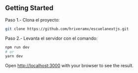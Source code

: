 
## Getting Started

Paso 1.- Clona el proyecto: 
```bash
git clone https://github.com/hriveramx/escuelanextjs.git
```

Paso 2.- Levanta el servidor con el comando:

```bash
npm run dev
# or
yarn dev
```

Open [http://localhost:3000](http://localhost:3000) with your browser to see the result.

